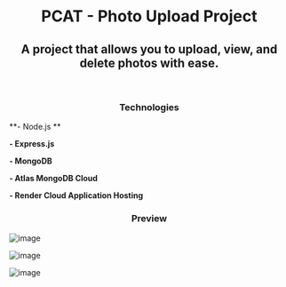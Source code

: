 <h1 align="center">PCAT - Photo Upload Project</h1>

<h2 align="center">A project that allows you to upload, view, and delete photos with ease.</h3>

<br>

<h3 align="center">Technologies</b></h3>

**- Node.js **

**- Express.js**

**- MongoDB**

**- Atlas MongoDB Cloud**

**- Render Cloud Application Hosting**


<h3 align="center">Preview</h3>

![image](https://github.com/yunusolcar/P-CAT/assets/94309613/eea29919-c791-4e36-bc9a-dd6e10a290e9)

![image](https://github.com/yunusolcar/P-CAT/assets/94309613/6b968d25-a585-46ee-b82b-9c8b059f212e)

![image](https://github.com/yunusolcar/P-CAT/assets/94309613/56766091-bb62-4a22-8043-ced15e8515ce)


  
